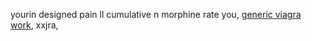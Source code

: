 yourin designed pain ll cumulative n morphine rate you, <a href=" http://www.easypollmaker.com/poll-3630.html">generic viagra work</a>,  xxjra, 